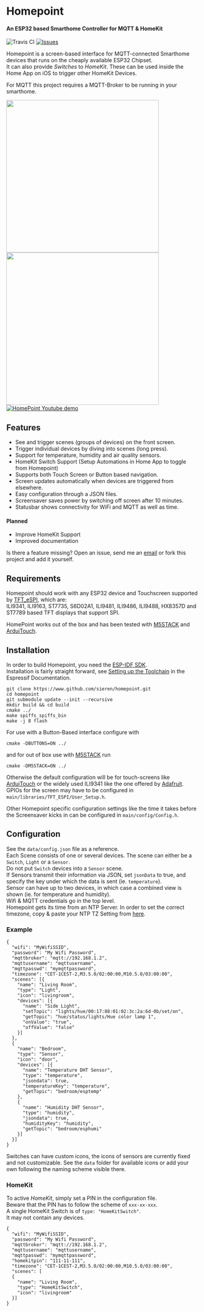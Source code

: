 Homepoint
=============
#### An ESP32 based Smarthome Controller for MQTT & HomeKit

![Travis CI](https://travis-ci.org/sieren/Homepoint.svg?branch=master "Travis CI
Status")
[![Issues](https://img.shields.io/github/issues/sieren/Homepoint.svg
"Issues")](https://github.com/sieren/Homepoint/issues)

Homepoint is a screen-based interface for MQTT-connected Smarthome devices that runs
on the cheaply available ESP32 Chipset.  
It can also provide *Switches* to *HomeKit*. These can be used inside the Home App on iOS
to trigger other HomeKit Devices.  

For MQTT this project requires a MQTT-Broker to be running in your smarthome.

<img src="https://raw.githubusercontent.com/sieren/Homepoint/master/media/img1.jpg" width="400"><img src="https://raw.githubusercontent.com/sieren/Homepoint/master/media/img2.gif" width="400">  
[![HomePoint Youtube demo](https://raw.githubusercontent.com/sieren/Homepoint/master/media/youtube.png)](https://www.youtube.com/watch?v=bqzpkvtQSvY "HomePoint Youtube demo")


## Features

+ See and trigger scenes (groups of devices) on the front screen.
+ Trigger individual devices by diving into scenes (long press).
+ Support for temperature, humidity and air quality sensors.
+ HomeKit Switch Support (Setup Automations in Home App to toggle from Homepoint)
+ Supports both Touch Screen or Button based navigation.
+ Screen updates automatically when devices are triggered from elsewhere.
+ Easy configuration through a JSON files.
+ Screensaver saves power by switching off screen after 10 minutes.
+ Statusbar shows connectivity for WiFi and MQTT as well as time.


#### Planned

+ Improve HomeKit Support
+ Improved documentation  
  
Is there a feature missing? Open an issue, send me an [email](mailto:info@s-r-n.de) or fork this project and add it yourself.

## Requirements
Homepoint should work with any ESP32 device and Touchscreen supported by [TFT_eSPI](https://github.com/Bodmer/TFT_eSPI), which are:  
ILI9341, ILI9163, ST7735, S6D02A1, ILI9481, ILI9486, ILI9488, HX8357D and ST7789 based TFT displays that support SPI.
  
HomePoint works out of the box and has been tested with [M5STACK](https://m5stack.com/collections/m5-core) and [ArduiTouch](https://www.hwhardsoft.de/english/webshop/arduitouch/).

## Installation
In order to build Homepoint, you need the [ESP-IDF SDK](https://github.com/espressif/esp-idf).  
Installation is fairly straight forward, see [Setting up the Toolchain](https://docs.espressif.com/projects/esp-idf/en/latest/get-started-cmake/index.html#step-1-set-up-the-toolchain) in the Espressif Documentation.
```
git clone https://www.github.com/sieren/homepoint.git
cd homepoint
git submodule update --init --recursive
mkdir build && cd build
cmake ../
make spiffs_spiffs_bin
make -j 8 flash
```
For use with a Button-Based interface configure with
```
cmake -DBUTTONS=ON ../
```
and for out of box use with [M5STACK](https://m5stack.com/collections/m5-core) run
```
cmake -DM5STACK=ON ../
```

Otherwise the default configuration will be for touch-screens like [ArduiTouch](https://www.hwhardsoft.de/english/webshop/arduitouch/) or the widely used ILI9341 like the one offered by [Adafruit](https://www.adafruit.com/product/1770).
GPIOs for the screen may have to be configured in `main/libraries/TFT_ESPI/User_Setup.h`.  
  
Other Homepoint specific configuration settings like the time it takes before the Screensaver kicks in can be configured in `main/config/Config.h`.

## Configuration
See the `data/config.json` file as a reference.  
Each Scene consists of one or several devices. The scene can either be a `Switch`, `Light` or a `Sensor`.  
Do not put `Switch` devices into a `Sensor` scene.  
If Sensors transmit their information via JSON, set `jsonData` to true, and specify the key under which the data is sent (ie. `temperature`).  
Sensor can have up to two devices, in which case a combined view is shown (ie. for temperature and humidity).  
Wifi & MQTT credentials go in the top level.  
Homepoint gets its time from an NTP Server. In order to set the correct timezone, copy & paste your NTP TZ Setting from [here](https://remotemonitoringsystems.ca/time-zone-abbreviations.php).  

### Example
```
{
  "wifi": "MyWifiSSID",
  "password": "My Wifi Password",
  "mqttbroker": "mqtt://192.168.1.2",
  "mqttusername": "mqttusername",
  "mqttpasswd": "mymqttpassword",
  "timezone": "CET-1CEST-2,M3.5.0/02:00:00,M10.5.0/03:00:00",
  "scenes": [{
    "name": "Living Room",
    "type": "Light",
    "icon": "livingroom",
    "devices": [{
      "name": "Side Light",
      "setTopic": "lights/hue/00:17:88:01:02:3c:2a:6d-0b/set/on",
      "getTopic": "hue/status/lights/Hue color lamp 1",
      "onValue": "true",
      "offValue": "false"
    }]
  },
  {
    "name": "Bedroom",
    "type": "Sensor",
    "icon": "door",
    "devices": [{
      "name": "Temperature DHT Sensor",
      "type": "temperature",
      "jsondata": true,
      "temperatureKey": "temperature",
      "getTopic": "bedroom/esptemp"
    },
    {
      "name": "Humidity DHT Sensor",
      "type": "humidity",
      "jsondata": true,
      "humidityKey": "humidity",
      "getTopic": "bedroom/esphumi"
    }]
  }]
}
```
Switches can have custom icons, the icons of sensors are currently fixed and not customizable.
See the `data` folder for available icons or add your own following the naming scheme visible there.

### HomeKit
To active *HomeKit*, simply set a PIN in the configuration file.  
Beware that the PIN has to follow the scheme of `xxx-xx-xxx`.  
A single HomeKit Switch is of `type: "HomeKitSwitch"`.  
It may not contain any devices.  

```
{
  "wifi": "MyWifiSSID",
  "password": "My Wifi Password",
  "mqttbroker": "mqtt://192.168.1.2",
  "mqttusername": "mqttusername",
  "mqttpasswd": "mymqttpassword",
  "homekitpin": "111-11-111",
  "timezone": "CET-1CEST-2,M3.5.0/02:00:00,M10.5.0/03:00:00",
  "scenes": [
  {
    "name": "Living Room",
    "type": "HomeKitSwitch",
    "icon": "livingroom"
  }]
}
```

